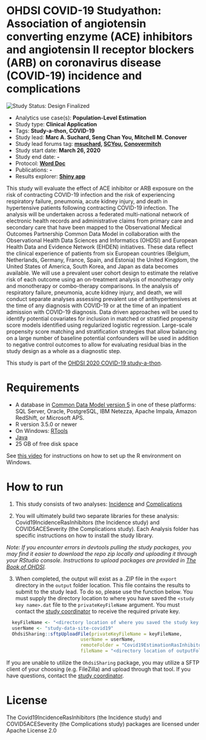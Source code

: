 OHDSI COVID-19 Studyathon: Association of angiotensin converting enzyme (ACE) inhibitors and angiotensin II receptor blockers (ARB) on coronavirus disease (COVID-19) incidence and complications
==============================

<img src="https://img.shields.io/badge/Study%20Status-Design%20Finalized-brightgreen.svg" alt="Study Status: Design Finalized"> 

- Analytics use case(s): **Population-Level Estimation**
- Study type: **Clinical Application**
- Tags: **Study-a-thon, COVID-19**
- Study lead: **Marc A. Suchard, Seng Chan You, Mitchell M. Conover**
- Study lead forums tag: **[msuchard](https://forums.ohdsi.org/u/msuchard),  [SCYou](https://forums.ohdsi.org/u/scyou/), [Conovermitch](https://forums.ohdsi.org/u/Conovermitch)**
- Study start date: **March 26, 2020**
- Study end date: **-**
- Protocol: **[Word Doc](https://github.com/ohdsi-studies/Covid19EstimationRasInhibitors/blob/master/Documents/COVID19_ACE_ARB_Protocol_Version_1_0.docx)**
- Publications: **-**
- Results explorer: **[Shiny app](https://data.ohdsi.org/Covid19EstimationAceInhibitors/)**

This study will evaluate the effect of ACE inhibitor or ARB exposure on the risk of contracting COVID-19 infection and the risk of experiencing respiratory failure, pneumonia, acute kidney injury, and death in hypertensive patients following contracting COVID-19 infection.  The analysis will be undertaken across a federated multi-national network of electronic health records and administrative claims from primary care and secondary care that have been mapped to the Observational Medical Outcomes Partnership Common Data Model in collaboration with the Observational Health Data Sciences and Informatics (OHDSI) and European Health Data and Evidence Network (EHDEN) initiatives.  These data reflect the clinical experience of patients from six European countries (Belgium, Netherlands, Germany, France, Spain, and Estonia) the United Kingdom, the United States of America, South Korea, and Japan as data becomes available.  We will use a prevalent user cohort design to estimate the relative risk of each outcome using an on-treatment analysis of monotherapy only and monotherapy or combo-therapy comparisons.  In the analysis of respiratory failure, pneumonia, acute kidney injury, and death, we will conduct separate analyses assessing prevalent use of antihypertensives at the time of any diagnosis with COVID-19 or at the time of an inpatient admission with COVID-19 diagnosis. Data driven approaches will be used to identify potential covariates for inclusion in matched or stratified propensity score models identified using regularized logistic regression. Large-scale propensity score matching and stratification strategies that allow balancing on a large number of baseline potential confounders will be used in addition to negative control outcomes to allow for evaluating residual bias in the study design as a whole as a diagnostic step.

This study is part of the [OHDSI 2020 COVID-19 study-a-thon](https://www.ohdsi.org/covid-19-updates/).

Requirements
============

- A database in [Common Data Model version 5](https://github.com/OHDSI/CommonDataModel) in one of these platforms: SQL Server, Oracle, PostgreSQL, IBM Netezza, Apache Impala, Amazon RedShift, or Microsoft APS.
- R version 3.5.0 or newer
- On Windows: [RTools](http://cran.r-project.org/bin/windows/Rtools/)
- [Java](http://java.com)
- 25 GB of free disk space

See [this video](https://youtu.be/K9_0s2Rchbo) for instructions on how to set up the R environment on Windows.

How to run
==========
1. This study consists of two analyses: [Incidence](https://github.com/ohdsi-studies/Covid19EstimationRasInhibitors/tree/master/Covid19IncidenceRasInhibitors) and [Complications](https://github.com/ohdsi-studies/Covid19EstimationRasInhibitors/tree/master/Covid19ComplicationsRasInhibitors)

2. You will ultimately build two separate libraries for these analysis: Covid19IncidenceRasInhibitors (the Incidence study) and COVID5ACESeverity (the Complications study). Each Analysis folder has specific instructions on how to install the study library.
 
 *Note: If you encounter errors in devtools pulling the study packages, you may find it easier to download the repo zip locally and uploading it through your RStudio console. Instructions to upload packages are provided in [The Book of OHDSI](https://ohdsi.github.io/TheBookOfOhdsi/PopulationLevelEstimation.html#running-the-study-package).*

3. When completed, the output will exist as a .ZIP file in the `export` directory in the `output` folder location. This file contains the results to submit to the study lead. To do so, please use the function below.  You must supply the directory location to where you have saved the `<study key name>.dat` file to the `privateKeyFileName` argument. You must contact the [study coordinator](mailto:kristin.kostka@iqvia.com) to receive the required private key.

  ```r
	keyFileName <- "<directory location of where you saved the study key name.dat>"
	userName <- "study-data-site-covid19"
	OhdsiSharing::sftpUploadFile(privateKeyFileName = keyFileName,
                             userName = userName,
                             remoteFolder = "Covid19EstimationRasInhibitors",
                             fileName = "<directory location of outputFolder/export>")
  ```
  
  If you are unable to utilize the `OhdsiSharing` package, you may utilize a SFTP client of your choosing (e.g. FileZilla) and upload through that tool. If you have questions, contact the [study coordinator](mailto:kristin.kostka@iqvia.com).
  
License
=======
The Covid19IncidenceRasInhibitors (the Incidence study) and COVID5ACESeverity (the Complications study) packages are licensed under Apache License 2.0
